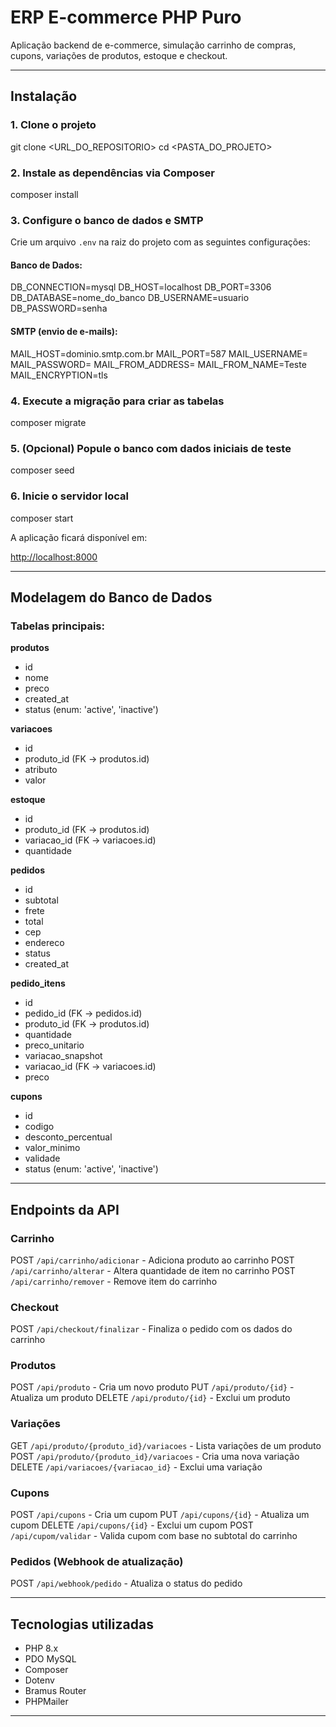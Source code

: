 # ERP E-commerce PHP Puro

Aplicação backend de e-commerce, simulação carrinho de compras, cupons, variações de produtos, estoque e checkout.

---

## Instalação

### 1. Clone o projeto

git clone \<URL\_DO\_REPOSITORIO>
cd \<PASTA\_DO\_PROJETO>

### 2. Instale as dependências via Composer

composer install

### 3. Configure o banco de dados e SMTP

Crie um arquivo `.env` na raiz do projeto com as seguintes configurações:

#### Banco de Dados:

DB\_CONNECTION=mysql
DB\_HOST=localhost
DB\_PORT=3306
DB\_DATABASE=nome\_do\_banco
DB\_USERNAME=usuario
DB\_PASSWORD=senha

#### SMTP (envio de e-mails):

MAIL\_HOST=dominio.smtp.com.br
MAIL\_PORT=587
MAIL\_USERNAME=
MAIL\_PASSWORD=
MAIL\_FROM\_ADDRESS=
MAIL\_FROM\_NAME=Teste
MAIL\_ENCRYPTION=tls

### 4. Execute a migração para criar as tabelas

composer migrate

### 5. (Opcional) Popule o banco com dados iniciais de teste

composer seed

### 6. Inicie o servidor local

composer start

A aplicação ficará disponível em:

[http://localhost:8000](http://localhost:8000)

---

## Modelagem do Banco de Dados

### Tabelas principais:

**produtos**

* id
* nome
* preco
* created\_at
* status (enum: 'active', 'inactive')

**variacoes**

* id
* produto\_id (FK → produtos.id)
* atributo
* valor

**estoque**

* id
* produto\_id (FK → produtos.id)
* variacao\_id (FK → variacoes.id)
* quantidade

**pedidos**

* id
* subtotal
* frete
* total
* cep
* endereco
* status
* created\_at

**pedido\_itens**

* id
* pedido\_id (FK → pedidos.id)
* produto\_id (FK → produtos.id)
* quantidade
* preco\_unitario
* variacao\_snapshot
* variacao\_id (FK → variacoes.id)
* preco

**cupons**

* id
* codigo
* desconto\_percentual
* valor\_minimo
* validade
* status (enum: 'active', 'inactive')

---

## Endpoints da API

### Carrinho

POST `/api/carrinho/adicionar` - Adiciona produto ao carrinho
POST `/api/carrinho/alterar` - Altera quantidade de item no carrinho
POST `/api/carrinho/remover` - Remove item do carrinho

### Checkout

POST `/api/checkout/finalizar` - Finaliza o pedido com os dados do carrinho

### Produtos

POST `/api/produto` - Cria um novo produto
PUT `/api/produto/{id}` - Atualiza um produto
DELETE `/api/produto/{id}` - Exclui um produto

### Variações

GET `/api/produto/{produto_id}/variacoes` - Lista variações de um produto
POST `/api/produto/{produto_id}/variacoes` - Cria uma nova variação
DELETE `/api/variacoes/{variacao_id}` - Exclui uma variação

### Cupons

POST `/api/cupons` - Cria um cupom
PUT `/api/cupons/{id}` - Atualiza um cupom
DELETE `/api/cupons/{id}` - Exclui um cupom
POST `/api/cupom/validar` - Valida cupom com base no subtotal do carrinho

### Pedidos (Webhook de atualização)

POST `/api/webhook/pedido` - Atualiza o status do pedido

---

## Tecnologias utilizadas

* PHP 8.x 
* PDO MySQL
* Composer 
* Dotenv 
* Bramus Router 
* PHPMailer 

---
